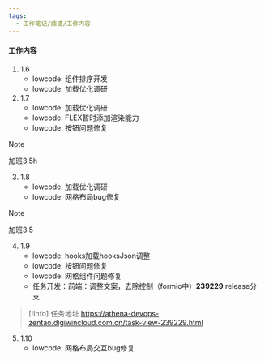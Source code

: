 ```yaml
---
tags:
  - 工作笔记/鼎捷/工作内容
---
```

#### 工作内容
1. 1.6
	- lowcode: 组件排序开发
	- lowcode: 加载优化调研
2. 1.7
	- lowcode: 加载优化调研
	- lowcode: FLEX暂时添加渲染能力
	- lowcode: 按钮问题修复
>[!Note]
>加班3.5h

3. 1.8
	- lowcode: 加载优化调研
	- lowcode: 网格布局bug修复
>[!Note]
>加班3.5


4. 1.9
	- lowcode: hooks加载hooksJson调整
	- lowcode: 按钮问题修复
	- lowcode: 网格组件问题修复
	- 任务开发：前端：调整文案，去除控制（formio中）**239229**  release分支

>[!Info] 任务地址
>https://athena-devops-zentao.digiwincloud.com.cn/task-view-239229.html
	
5. 1.10
	- lowcode: 网格布局交互bug修复